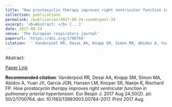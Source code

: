 ```yaml
--- 
title: "How prostacyclin therapy improves right ventricular function in pulmonary arterial hypertension." 
collection: publications 
permalink: /publication/2017-08-24-vanderpool-34 
excerpt: '<b>Abstract: </b> [...]' 
date: 2017-08-24 
venue: 'The European respiratory journal' 
paperurl: 'https://doi.org/1700764' 
citation:  ' Vanderpool RR, Desai AA, Knapp SM, Simon MA, Abidov A, Yuan JX, Garcia JGN, Hansen LM, Knoper SR, Naeije R, Rischard FP. <i>How prostacyclin therapy improves right ventricular function in pulmonary arterial hypertension.</i> Eur Respir J. 2017 Aug 24;50(2). pii: 50/2/1700764. doi: 10.1183/13993003.00764-2017. Print 2017 Aug.' 
--- 
```

Abstract:    
 
[Paper Link](https://doi.org/1700764) 
 
<b>Recommended citation</b>:  Vanderpool RR, Desai AA, Knapp SM, Simon MA, Abidov A, Yuan JX, Garcia JGN, Hansen LM, Knoper SR, Naeije R, Rischard FP. <i>How prostacyclin therapy improves right ventricular function in pulmonary arterial hypertension.</i> Eur Respir J. 2017 Aug 24;50(2). pii: 50/2/1700764. doi: 10.1183/13993003.00764-2017. Print 2017 Aug. 
